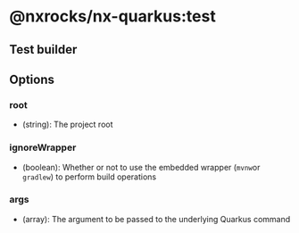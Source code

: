 # @nxrocks/nx-quarkus:test

## Test builder

## Options

### root

- (string): The project root

### ignoreWrapper

- (boolean): Whether or not to use the embedded wrapper (`mvnw`or `gradlew`) to perform build operations

### args

- (array): The argument to be passed to the underlying Quarkus command
